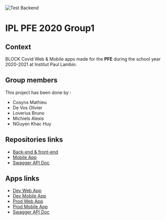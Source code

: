 ![Test Backend](https://github.com/alexismch/IPL_PFE_2020/workflows/Test%20Backend/badge.svg)

# IPL PFE 2020 Group1

## Context
BLOCK Covid Web & Mobile apps made for the **PFE** during the school year 2020-2021 at Institut Paul Lambin.

## Group members
This project has been done by : 
* Cosyns Mathieu
* De Vos Olivier
* Loverius Bruno
* Michiels Alexis
* NGuyen Khac Huy

## Repositories links
* [Back-end & front-end](https://github.com/alexismch/IPL_PFE_2020)
* [Mobile App](https://github.com/alexismch/IPL_PFE_2020_MobileApp)
* [Swagger API Doc](https://github.com/alexismch/IPL_PFE_2020_API_DOC)

## Apps links
* [Dev Web App](https://ipl-pfe-2020-dev.herokuapp.com/)
* [Dev Mobile App](https://ipl-pfe-2020-dev-mobile.herokuapp.com/)
* [Prod Web App](https://ipl-pfe-2020-prod.herokuapp.com/)
* [Prod Mobile App](https://ipl-pfe-2020-prod-mobile.herokuapp.com/)
* [Swagger API Doc](https://ipl-pfe-2020-api-doc.herokuapp.com/)
